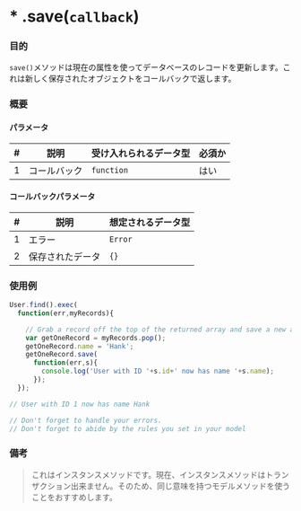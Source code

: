 # * .save(`callback`)

### 目的
`save()`メソッドは現在の属性を使ってデータベースのレコードを更新します。これは新しく保存されたオブジェクトをコールバックで返します。

### 概要
#### パラメータ

| # | 説明          | 受け入れられるデータ型           | 必須か |
|---|---------------------|---------------------|------------|
| 1 |     コールバック        | `function`          | はい        |

#### コールバックパラメータ

| # | 説明              | 想定されるデータ型 |
|---|---------------------|---------------------|
| 1 |  エラー              | `Error`             |
| 2 |  保存されたデータ    | `{}`     |


### 使用例

```javascript
User.find().exec(
  function(err,myRecords){

    // Grab a record off the top of the returned array and save a new attribute to it
    var getOneRecord = myRecords.pop();
    getOneRecord.name = 'Hank';
    getOneRecord.save(
      function(err,s){
        console.log('User with ID '+s.id+' now has name '+s.name);
      });
  });

// User with ID 1 now has name Hank

// Don't forget to handle your errors.
// Don't forget to abide by the rules you set in your model

```
### 備考
> これはインスタンスメソッドです。現在、インスタンスメソッドはトランザクション出来ません。そのため、同じ意味を持つモデルメソッドを使うことをおすすめします。  

<docmeta name="uniqueID" value="save581656">
<docmeta name="methodType" value="association">
<docmeta name="importance" value="undefined">
<docmeta name="displayName" value=".save()">

